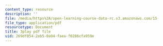 ```yaml
---
content_type: resource
description: ''
file: /media/https%3A/open-learning-course-data-rc.s3.amazonaws.com/15-s50-poker-theory-and-analytics-january-iap-2015/269df0542eb50a94faeaf0286cfa959e_kn92WXcKr0M.pdf
file_type: application/pdf
resourcetype: Document
title: 3play pdf file
uid: 269df054-2eb5-0a94-faea-f0286cfa959e
---
```

